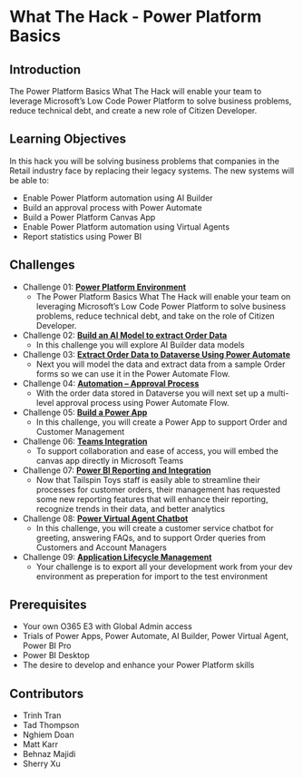 # What The Hack - Power Platform Basics

## Introduction

The Power Platform Basics What The Hack will enable your team to leverage Microsoft’s Low Code Power Platform to solve business problems, reduce technical debt, and create a new role of Citizen Developer.


## Learning Objectives

In this hack you will be solving business problems that companies in the Retail industry face by replacing their legacy systems.  The new systems will be able to:

- Enable Power Platform automation using AI Builder
- Build an approval process with Power Automate
- Build a Power Platform Canvas App
- Enable Power Platform automation using Virtual Agents
- Report statistics using Power BI


## Challenges

- Challenge 01: **[Power Platform Environment](Student/Challenge-01.md)**
	 - The Power Platform Basics What The Hack will enable your team on leveraging Microsoft’s Low Code Power Platform to solve business problems, reduce technical debt, and take on the role of Citizen Developer.
- Challenge 02: **[Build an AI Model to extract Order Data](Student/Challenge-02.md)**
	 - In this challenge you will explore AI Builder data models
- Challenge 03: **[Extract Order Data to Dataverse Using Power Automate](Student/Challenge-03.md)**
	 - Next you will model the data and extract data from a sample Order forms so we can use it in the Power Automate Flow.
- Challenge 04: **[Automation – Approval Process](Student/Challenge-04.md)**
	 - With the order data stored in Dataverse you will next set up a multi-level approval process using Power Automate Flow.
- Challenge 05: **[Build a Power App](Student/Challenge-05.md)**
	 - In this challenge, you will create a Power App to support Order and Customer Management
- Challenge 06: **[Teams Integration](Student/Challenge-06.md)**
	 - To support collaboration and ease of access, you will embed the canvas app directly in Microsoft Teams
- Challenge 07: **[Power BI Reporting and Integration](Student/Challenge-07.md)**
	 - Now that Tailspin Toys staff is easily able to streamline their processes for customer orders, their management has requested some new reporting features that will enhance their reporting, recognize trends in their data, and better analytics
- Challenge 08: **[Power Virtual Agent Chatbot](Student/Challenge-08.md)**
	 - In this challenge, you will create a customer service chatbot for greeting, answering FAQs, and to support Order queries from Customers and Account Managers
- Challenge 09: **[Application Lifecycle Management](Student/Challenge-09.md)**
	 - Your challenge is to export all your development work from your dev environment as preperation for import to the test environment

## Prerequisites

- Your own O365 E3 with Global Admin access
- Trials of Power Apps, Power Automate, AI Builder, Power Virtual Agent, Power BI Pro
- Power BI Desktop
- The desire to develop and enhance your Power Platform skills

## Contributors

- Trinh Tran
- Tad Thompson
- Nghiem Doan
- Matt Karr
- Behnaz Majidi
- Sherry Xu
